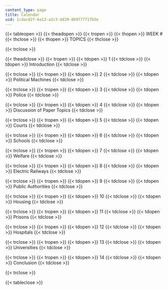 ```yaml
---
content_type: page
title: Calendar
uid: 1cdacd2f-6a13-a2c3-dd39-869777717b5e
---
```


{{< tableopen >}}
{{< theadopen >}}
{{< tropen >}}
{{< thopen >}}
WEEK #
{{< thclose >}}
{{< thopen >}}
TOPICS
{{< thclose >}}

{{< trclose >}}

{{< theadclose >}}
{{< tropen >}}
{{< tdopen >}}
1
{{< tdclose >}}
{{< tdopen >}}
Introduction
{{< tdclose >}}

{{< trclose >}}
{{< tropen >}}
{{< tdopen >}}
2
{{< tdclose >}}
{{< tdopen >}}
Political Machines
{{< tdclose >}}

{{< trclose >}}
{{< tropen >}}
{{< tdopen >}}
3
{{< tdclose >}}
{{< tdopen >}}
Police
{{< tdclose >}}

{{< trclose >}}
{{< tropen >}}
{{< tdopen >}}
4
{{< tdclose >}}
{{< tdopen >}}
Discussion of Paper Topics
{{< tdclose >}}

{{< trclose >}}
{{< tropen >}}
{{< tdopen >}}
5
{{< tdclose >}}
{{< tdopen >}}
Courts
{{< tdclose >}}

{{< trclose >}}
{{< tropen >}}
{{< tdopen >}}
6
{{< tdclose >}}
{{< tdopen >}}
Schools
{{< tdclose >}}

{{< trclose >}}
{{< tropen >}}
{{< tdopen >}}
7
{{< tdclose >}}
{{< tdopen >}}
Welfare
{{< tdclose >}}

{{< trclose >}}
{{< tropen >}}
{{< tdopen >}}
8
{{< tdclose >}}
{{< tdopen >}}
Electric Railways
{{< tdclose >}}

{{< trclose >}}
{{< tropen >}}
{{< tdopen >}}
9
{{< tdclose >}}
{{< tdopen >}}
Public Authorities
{{< tdclose >}}

{{< trclose >}}
{{< tropen >}}
{{< tdopen >}}
10
{{< tdclose >}}
{{< tdopen >}}
Housing
{{< tdclose >}}

{{< trclose >}}
{{< tropen >}}
{{< tdopen >}}
11
{{< tdclose >}}
{{< tdopen >}}
Prisons
{{< tdclose >}}

{{< trclose >}}
{{< tropen >}}
{{< tdopen >}}
12
{{< tdclose >}}
{{< tdopen >}}
Hospitals
{{< tdclose >}}

{{< trclose >}}
{{< tropen >}}
{{< tdopen >}}
13
{{< tdclose >}}
{{< tdopen >}}
Universities
{{< tdclose >}}

{{< trclose >}}
{{< tropen >}}
{{< tdopen >}}
14
{{< tdclose >}}
{{< tdopen >}}
Conclusion
{{< tdclose >}}

{{< trclose >}}

{{< tableclose >}}
